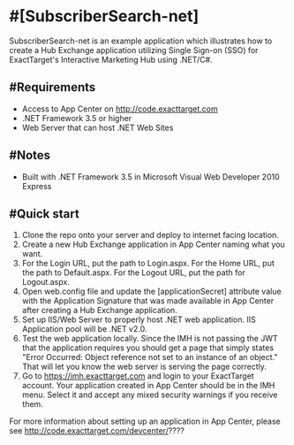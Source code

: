 #[SubscriberSearch-net]
=================

SubscriberSearch-net is an example application which illustrates how to create a Hub Exchange application utilizing Single Sign-on (SSO) for ExactTarget's Interactive Marketing Hub using .NET/C#.

#Requirements
----------
* Access to App Center on http://code.exacttarget.com
* .NET Framework 3.5 or higher
* Web Server that can host .NET Web Sites

#Notes
----------
* Built with .NET Framework 3.5 in Microsoft Visual Web Developer 2010 Express

#Quick start
-----------

1. Clone the repo onto your server and deploy to internet facing location.
2. Create a new Hub Exchange application in App Center naming what you want. 
3. For the Login URL, put the path to Login.aspx.  For the Home URL, put the path to Default.aspx.  For the Logout URL, put the path for Logout.aspx.
4. Open web.config file and update the [applicationSecret] attribute value with the Application Signature that was made available in App Center after creating a Hub Exchange application. 
5. Set up IIS/Web Server to properly host .NET web application. IIS Application pool will be .NET v2.0.
6. Test the web application locally. Since the IMH is not passing the JWT that the application requires you should get a page that simply states "Error Occurred: Object reference not set to an instance of an object." That will let you know the web server is serving the page correctly.
7. Go to https://imh.exacttarget.com and login to your ExactTarget account. Your application created in App Center should be in the IMH menu. Select it and accept any mixed security warnings if you receive them.

For more information about setting up an application in App Center, please see http://code.exacttarget.com/devcenter/????